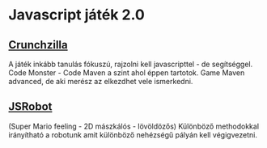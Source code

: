 # Javascript játék 2.0

## [Crunchzilla](https://www.crunchzilla.com/)

A játék inkább tanulás fókuszú, rajzolni kell javascripttel - de segítséggel.
Code Monster - Code Maven a szint ahol éppen tartotok.
Game Maven advanced, de aki merész az elkezdhet vele ismerkedni.

## [JSRobot](https://lab.reaal.me/jsrobot/)

(Super Mario feeling - 2D mászkálós - lövöldözős)
Különböző methodokkal irányítható a robotunk amit különböző nehézségű pályán kell végigvezetni.